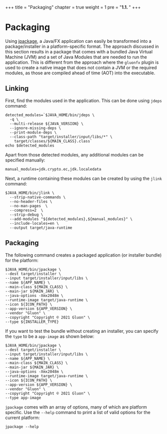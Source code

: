 +++
title = "Packaging"
chapter = true
weight = 1
pre = "<b>1.1. </b>"
+++

# Packaging

Using [jpackage](https://docs.oracle.com/en/java/javase/17/docs/specs/man/jpackage.html),
a Java/FX application can easily be transformed into a package/installer in a platform-specific format.
The approach discussed in this section results in a package that comes with a bundled 
Java Virtual Machine (JVM) and a set of Java Modules that are needed to run the application.
This is different from the approach where the `gluonfx` plugin is used to create a native
image that does not contain a JVM or the required modules, as those are compiled ahead of
time (AOT) into the executable.

## Linking

First, find the modules used in the application. This can be done using `jdeps` command:
```
detected_modules=`$JAVA_HOME/bin/jdeps \
  -q \
  --multi-release ${JAVA_VERSION} \
  --ignore-missing-deps \
  --print-module-deps \
  --class-path "target/installer/input/libs/*" \
    target/classes/${MAIN_CLASS}.class`
echo $detected_modules
```

Apart from those detected modules, any additional modules can be specified manually:
```
manual_modules=jdk.crypto.ec,jdk.localedata
```

Next, a runtime containing these modules can be created by using the `jlink` command:
```
$JAVA_HOME/bin/jlink \
  --strip-native-commands \
  --no-header-files \
  --no-man-pages  \
  --compress=2  \
  --strip-debug \
  --add-modules "${detected_modules},${manual_modules}" \
  --include-locales=en \
  --output target/java-runtime
```

## Packaging

The following command creates a packaged application (or installer bundle) for the platform:

```
$JAVA_HOME/bin/jpackage \
--dest target/installer \
--input target/installer/input/libs \
--name ${APP_NAME} \
--main-class ${MAIN_CLASS} \
--main-jar ${MAIN_JAR} \
--java-options -Xmx2048m \
--runtime-image target/java-runtime \
--icon ${ICON_PATH} \
--app-version ${APP_VERSION} \
--vendor "Gluon" \
--copyright "Copyright © 2021 Gluon" \
--type ${INSTALLER_TYPE}
```

If you want to test the bundle without creating an installer,
you can specify the `type` to be a `app-image` as shown below:

```
$JAVA_HOME/bin/jpackage \
--dest target/installer \
--input target/installer/input/libs \
--name ${APP_NAME} \
--main-class ${MAIN_CLASS} \
--main-jar ${MAIN_JAR} \
--java-options -Xmx2048m \
--runtime-image target/java-runtime \
--icon ${ICON_PATH} \
--app-version ${APP_VERSION} \
--vendor "Gluon" \
--copyright "Copyright © 2021 Gluon" \
--type app-image
```

`jpackage` comes with an array of options, many of which are platform specific.
Use the `--help` command to print a list of valid options for the current platform:

```
jpackage --help
```
